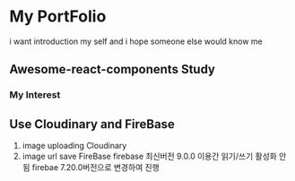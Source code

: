 # My PortFolio
i want introduction my self and 
i hope someone else would know me

## Awesome-react-components Study


### My Interest


## Use Cloudinary and FireBase
1. image uploading Cloudinary
2. image url save FireBase
firebase 최신버전 9.0.0 이용간 읽기/쓰기 활성화 안됨
firebae 7.20.0버전으로 변경하여 진행



